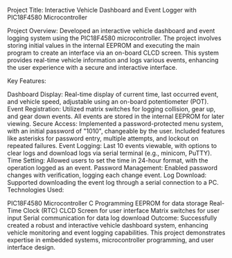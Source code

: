 Project Title: Interactive Vehicle Dashboard and Event Logger with PIC18F4580 Microcontroller

Project Overview:
Developed an interactive vehicle dashboard and event logging system using the PIC18F4580 microcontroller. The project involves storing initial values in the internal EEPROM and executing the main program to create an interface via an on-board CLCD screen. This system provides real-time vehicle information and logs various events, enhancing the user experience with a secure and interactive interface.

Key Features:

Dashboard Display: Real-time display of current time, last occurred event, and vehicle speed, adjustable using an on-board potentiometer (POT).
Event Registration: Utilized matrix switches for logging collision, gear up, and gear down events. All events are stored in the internal EEPROM for later viewing.
Secure Access: Implemented a password-protected menu system, with an initial password of "1010", changeable by the user. Included features like asterisks for password entry, multiple attempts, and lockout on repeated failures.
Event Logging: Last 10 events viewable, with options to clear logs and download logs via serial terminal (e.g., minicom, PuTTY).
Time Setting: Allowed users to set the time in 24-hour format, with the operation logged as an event.
Password Management: Enabled password changes with verification, logging each change event.
Log Download: Supported downloading the event log through a serial connection to a PC.
Technologies Used:

PIC18F4580 Microcontroller
C Programming
EEPROM for data storage
Real-Time Clock (RTC)
CLCD Screen for user interface
Matrix switches for user input
Serial communication for data log download
Outcome:
Successfully created a robust and interactive vehicle dashboard system, enhancing vehicle monitoring and event logging capabilities. This project demonstrates expertise in embedded systems, microcontroller programming, and user interface design.
